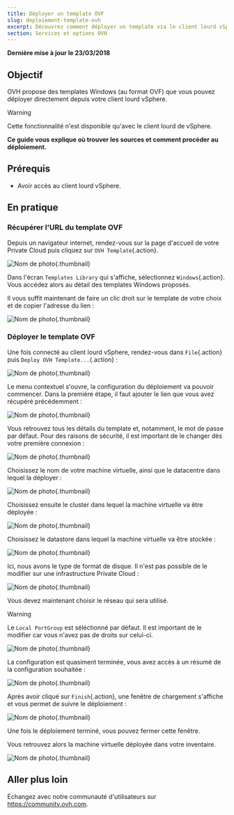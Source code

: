 ```yaml
---
title: Déployer un template OVF
slug: deploiement-template-ovh
excerpt: Découvrez comment déployer un template via le client lourd vSphere
section: Services et options OVH
---
```


**Dernière mise à jour le 23/03/2018**

## Objectif

OVH propose des templates Windows (au format OVF) que vous pouvez déployer directement depuis votre client lourd vSphere.

> [!warning]
>
> Cette fonctionnalité n'est disponible qu'avec le client lourd de vSphere.
>

**Ce guide vous explique où trouver les sources et comment procéder au déploiement.**

## Prérequis

- Avoir accès au client lourd vSphere.


## En pratique

### Récupérer l'URL du template OVF

Depuis un navigateur internet, rendez-vous sur la page d'accueil de votre Private Cloud puis cliquez sur `OVH Template`{.action}.

![Nom de photo](images/gatewayssl.png){.thumbnail}

Dans l'écran `Templates Library` qui s'affiche, sélectionnez `Windows`{.action}. Vous accédez alors au détail des templates Windows proposés.

Il vous suffit maintenant de faire un clic droit sur le template de votre choix et de copier l'adresse du lien :

![Nom de photo](images/copylink.png){.thumbnail}


### Déployer le template OVF

Une fois connecté au client lourd vSphere, rendez-vous dans `File`{.action} puis `Deploy OVH Template...`{.action} :

![Nom de photo](images/selectdeploy.png){.thumbnail}

Le menu contextuel s'ouvre, la configuration du déploiement va pouvoir commencer. Dans la première étape, il faut ajouter le lien que vous avez récupéré précédemment :

![Nom de photo](images/puturl.png){.thumbnail}

Vous retrouvez tous les détails du template et, notamment, le mot de passe par défaut. Pour des raisons de sécurité, il est important de le changer dès votre première connexion :

![Nom de photo](images/detailstemplate.png){.thumbnail}

Choisissez le nom de votre machine virtuelle, ainsi que le datacentre dans lequel la déployer :

![Nom de photo](images/selectdatacenter.png){.thumbnail}

Choisissez ensuite le cluster dans lequel la machine virtuelle va être déployée :

![Nom de photo](images/selectcluster.png){.thumbnail}

Choisissez le datastore dans lequel la machine virtuelle va être stockée :

![Nom de photo](images/selectdatastore.png){.thumbnail}

Ici, nous avons le type de format de disque. Il n'est pas possible de le modifier sur une infrastructure Private Cloud :

![Nom de photo](images/selectdisk.png){.thumbnail}

Vous devez maintenant choisir le réseau qui sera utilisé.

> [!warning]
>
> Le `Local PortGroup` est séléctionné par défaut. Il est important de le modifier car vous n'avez pas de droits sur celui-ci.
> 

![Nom de photo](images/selectnetwork.png){.thumbnail}

La configuration est quasiment terminée, vous avez accès à un résumé de la configuration souhaitée :

![Nom de photo](images/resume.png){.thumbnail}

Après avoir cliqué sur `Finish`{.action}, une fenêtre de chargement s'affiche et vous permet de suivre le déploiement :

![Nom de photo](images/startdeploy.png){.thumbnail}

Une fois le déploiement terminé, vous pouvez fermer cette fenêtre.

Vous retrouvez alors la machine virtuelle déployée dans votre inventaire.

![Nom de photo](images/inventory.png){.thumbnail}


## Aller plus loin

Échangez avec notre communauté d'utilisateurs sur <https://community.ovh.com>.